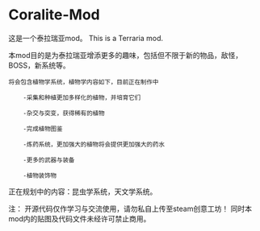 # Coralite-Mod
这是一个泰拉瑞亚mod。
This is a Terraria mod.

本mod目的是为泰拉瑞亚增添更多的趣味，包括但不限于新的物品，敌怪，BOSS，新系统等。

	将会包含植物学系统，植物学内容如下，目前正在制作中
	
		-采集和种植更加多样化的植物，并培育它们
		
		-杂交与突变，获得稀有的植物
		
		-完成植物图鉴
		
		-炼药系统，更加强大的植物将会提供更加强大的药水
		
		-更多的武器与装备
		
		-植物装饰物
		
正在规划中的内容：昆虫学系统，天文学系统。

注：
开源代码仅作学习与交流使用，请勿私自上传至steam创意工坊！
同时本mod内的贴图及代码文件未经许可禁止商用。
